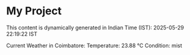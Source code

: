 # My Project

This content is dynamically generated in Indian Time (IST): 2025-05-29 22:19:22 IST


Current Weather in Coimbatore:
Temperature: 23.88 °C
Condition: mist
